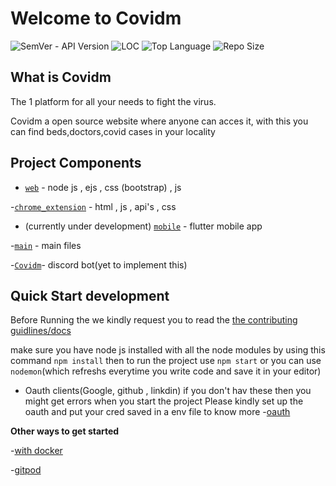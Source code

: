 # Welcome to Covidm

![SemVer - API Version](https://img.shields.io/badge/version-1.0.0--beta-ff69b4)
![LOC](https://img.shields.io/tokei/lines/github/Covidm/Covidm?color=white&label=lines%20of%20code)
![Top Language](https://img.shields.io/github/languages/top/Covidm/Covidm?color=%230xfffff)
![Repo Size](https://img.shields.io/github/repo-size/Covidm/Covidm?color=orange)

## What is Covidm

The 1 platform for all your needs to fight the virus.


Covidm a open source website where anyone can acces it, with this you can find beds,doctors,covid cases in your locality 




## Project Components
- [`web`](./views) - node js , ejs , css (bootstrap) , js 



-[`chrome_extension`](./extension) - html , js , api's , css

- (currently under development) [`mobile`](./mobile) - flutter mobile app


-[`main`](.app.js) - main files

-[`Covidm`](./covidm_bot)- discord bot(yet to implement this)

## Quick Start development 

Before Running the we kindly request you to read the [the contributing guidlines/docs](https://github.com/code123841/Covidm_webapp/blob/master/blob/contributing.md)

make sure you have node js installed with all the node modules by using this command `npm install` then to run the project use `npm start` or you can use `nodemon`(which refreshs everytime you write code and save it in your editor)


- Oauth clients(Google, github , linkdin) if you don't hav these then you might get errors when you start the project
Please kindly set up the oauth and put your cred saved in a env file to know more 
-[oauth](https://github.com/Covidm/Covidm/blob/master/blob/oauth-setup.md)

**Other ways to get started**

-[with docker](https://github.com/code123841/Covidm_webapp/blob/master/blob/contributing.md#using-docker)


-[gitpod](https://github.com/code123841/Covidm_webapp/blob/master/blob/contributing.md#using-gitpod)
